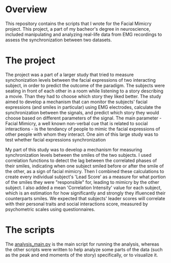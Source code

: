 # Overview
This repository contains the scripts that I wrote for the Facial Mimicry project. This project, a part of my bacheor's degree in neuroscience, included manipulating and analyzing real-life data from EMG recordings to assess the synchronization between two datasets.

# The project
The project was a part of a larger study that tried to measure synchonization levels between the facial expressions of two interacting subject, in order to predict the outcome of the paradigm. The subjects were seating in front of each other in a room while listening to a story describing a movie. Than they had to choose which story they liked better. The study aimed to develop a mechanism that can monitor the subjects' facial expressions (and smiles in particular) using EMG electrodes, calculate the synchronization between the signals, and predict which story they would choose based on different parameters of the signal. The main parameter - Facial Mimicry, a well known non-verbal cue that is related to social interactions - is the tendancy of people to mimic the facial expressions of other people with whom they interact. One aim of this large study was to test whether facial expressions synchronization 

My part of this study was to develop a mechanism for measuring synchronization levels between the smiles of the two subjects. I used correlation functions to detect the lag between the correlated phases of their smiles, indicating when one subject smiled before or after the smile of the other, as a sign of facial mimicry. Then I combined these calculations to create every individual subject's 'Lead Score' as a measure for what portion of the smiles they were "responsible" for, leading to mimicry by the other subject. I also added a mean 'Correlation Intensity' value for each subject, which is an estimation for how significantly and strongly they ifluenced their counterparts smiles. 
We expected that subjects' leader scores will correlate with their personal traits and social interactions score, measured by psychometric scales using questionnaires. 

# The scripts
The [analysis_main.py](https://github.com/Yuvalb94/Facial_Mimicry_analysis_project/blob/69def89b5064c830d1ec32b058b48d4d377f466e/analysis_main.py) is the main script for running the analysis, whereas the other scripts were written to help analyze some parts of the data (such as the peak and end moments of the story) specifically, or to visualize it.
